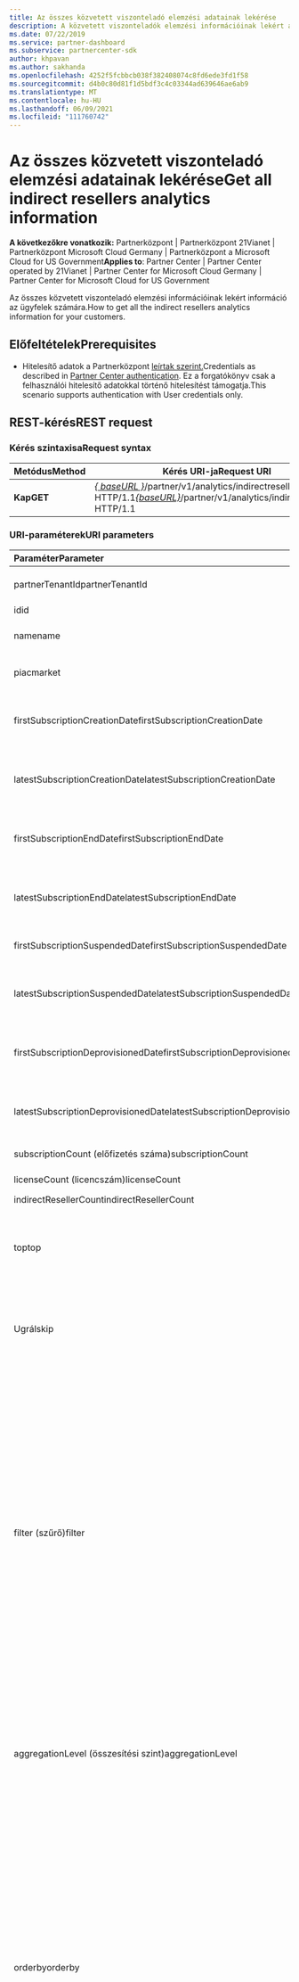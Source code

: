 ```yaml
---
title: Az összes közvetett viszonteladó elemzési adatainak lekérése
description: A közvetett viszonteladók elemzési információinak lekért adatai.
ms.date: 07/22/2019
ms.service: partner-dashboard
ms.subservice: partnercenter-sdk
author: khpavan
ms.author: sakhanda
ms.openlocfilehash: 4252f5fcbbcb038f382408074c8fd6ede3fd1f58
ms.sourcegitcommit: d4b0c80d81f1d5bdf3c4c03344ad639646ae6ab9
ms.translationtype: MT
ms.contentlocale: hu-HU
ms.lasthandoff: 06/09/2021
ms.locfileid: "111760742"
---
```

# <a name="get-all-indirect-resellers-analytics-information"></a><span data-ttu-id="370a6-103">Az összes közvetett viszonteladó elemzési adatainak lekérése</span><span class="sxs-lookup"><span data-stu-id="370a6-103">Get all indirect resellers analytics information</span></span>

<span data-ttu-id="370a6-104">**A következőkre vonatkozik:** Partnerközpont | Partnerközpont 21Vianet | Partnerközpont Microsoft Cloud Germany | Partnerközpont a Microsoft Cloud for US Government</span><span class="sxs-lookup"><span data-stu-id="370a6-104">**Applies to**: Partner Center | Partner Center operated by 21Vianet | Partner Center for Microsoft Cloud Germany | Partner Center for Microsoft Cloud for US Government</span></span>

<span data-ttu-id="370a6-105">Az összes közvetett viszonteladó elemzési információinak lekért információ az ügyfelek számára.</span><span class="sxs-lookup"><span data-stu-id="370a6-105">How to get all the indirect resellers analytics information for your customers.</span></span>

## <a name="prerequisites"></a><span data-ttu-id="370a6-106">Előfeltételek</span><span class="sxs-lookup"><span data-stu-id="370a6-106">Prerequisites</span></span>

- <span data-ttu-id="370a6-107">Hitelesítő adatok a Partnerközpont [leírtak szerint.](partner-center-authentication.md)</span><span class="sxs-lookup"><span data-stu-id="370a6-107">Credentials as described in [Partner Center authentication](partner-center-authentication.md).</span></span> <span data-ttu-id="370a6-108">Ez a forgatókönyv csak a felhasználói hitelesítő adatokkal történő hitelesítést támogatja.</span><span class="sxs-lookup"><span data-stu-id="370a6-108">This scenario supports authentication with User credentials only.</span></span>

## <a name="rest-request"></a><span data-ttu-id="370a6-109">REST-kérés</span><span class="sxs-lookup"><span data-stu-id="370a6-109">REST request</span></span>

### <a name="request-syntax"></a><span data-ttu-id="370a6-110">Kérés szintaxisa</span><span class="sxs-lookup"><span data-stu-id="370a6-110">Request syntax</span></span>

| <span data-ttu-id="370a6-111">Metódus</span><span class="sxs-lookup"><span data-stu-id="370a6-111">Method</span></span>  | <span data-ttu-id="370a6-112">Kérés URI-ja</span><span class="sxs-lookup"><span data-stu-id="370a6-112">Request URI</span></span> |
|---------|-------------|
| <span data-ttu-id="370a6-113">**Kap**</span><span class="sxs-lookup"><span data-stu-id="370a6-113">**GET**</span></span> | <span data-ttu-id="370a6-114">[*\{ baseURL \}*](partner-center-rest-urls.md)/partner/v1/analytics/indirectresellers HTTP/1.1</span><span class="sxs-lookup"><span data-stu-id="370a6-114">[*\{baseURL\}*](partner-center-rest-urls.md)/partner/v1/analytics/indirectresellers HTTP/1.1</span></span> |

### <a name="uri-parameters"></a><span data-ttu-id="370a6-115">URI-paraméterek</span><span class="sxs-lookup"><span data-stu-id="370a6-115">URI parameters</span></span>

| <span data-ttu-id="370a6-116">Paraméter</span><span class="sxs-lookup"><span data-stu-id="370a6-116">Parameter</span></span>                             | <span data-ttu-id="370a6-117">Típus</span><span class="sxs-lookup"><span data-stu-id="370a6-117">Type</span></span>     | <span data-ttu-id="370a6-118">Leírás</span><span class="sxs-lookup"><span data-stu-id="370a6-118">Description</span></span>                              |
|:--------------------------------------|:---------|:-----------------------------------------|
| <span data-ttu-id="370a6-119">partnerTenantId</span><span class="sxs-lookup"><span data-stu-id="370a6-119">partnerTenantId</span></span>                       | <span data-ttu-id="370a6-120">sztring</span><span class="sxs-lookup"><span data-stu-id="370a6-120">string</span></span>   | <span data-ttu-id="370a6-121">Annak a partnernek a bérlőazonosítója, amelyhez közvetett viszonteladói adatokat szeretne lekérni.</span><span class="sxs-lookup"><span data-stu-id="370a6-121">The Tenant ID of the partner for which you want to retrieve indirect resellers data.</span></span> |
| <span data-ttu-id="370a6-122">id</span><span class="sxs-lookup"><span data-stu-id="370a6-122">id</span></span>                                    | <span data-ttu-id="370a6-123">sztring</span><span class="sxs-lookup"><span data-stu-id="370a6-123">string</span></span>   | <span data-ttu-id="370a6-124">Közvetett viszonteladó azonosítója</span><span class="sxs-lookup"><span data-stu-id="370a6-124">Indirect reseller ID</span></span>                                                                 |
| <span data-ttu-id="370a6-125">name</span><span class="sxs-lookup"><span data-stu-id="370a6-125">name</span></span>                                  | <span data-ttu-id="370a6-126">sztring</span><span class="sxs-lookup"><span data-stu-id="370a6-126">string</span></span>   | <span data-ttu-id="370a6-127">Annak a partnernek a neve, amelyhez közvetett viszonteladói adatokat szeretne lekérni.</span><span class="sxs-lookup"><span data-stu-id="370a6-127">The Name of the partner for which you want to retrieve indirect resellers data.</span></span>      |
| <span data-ttu-id="370a6-128">piac</span><span class="sxs-lookup"><span data-stu-id="370a6-128">market</span></span>                                | <span data-ttu-id="370a6-129">sztring</span><span class="sxs-lookup"><span data-stu-id="370a6-129">string</span></span>   | <span data-ttu-id="370a6-130">Annak a partnernek a piaca, amelyhez közvetett viszonteladói adatokat szeretne lekérni.</span><span class="sxs-lookup"><span data-stu-id="370a6-130">The Market of the partner for which you want to retrieve indirect resellers data.</span></span>    |
| <span data-ttu-id="370a6-131">firstSubscriptionCreationDate</span><span class="sxs-lookup"><span data-stu-id="370a6-131">firstSubscriptionCreationDate</span></span>         | <span data-ttu-id="370a6-132">sztring UTC dátum- és időformátumban</span><span class="sxs-lookup"><span data-stu-id="370a6-132">string in UTC date time format</span></span>  | <span data-ttu-id="370a6-133">Annak az első előfizetésnek a létrehozási dátuma, amely alapján közvetett viszonteladói adatokat szeretne lekérni.</span><span class="sxs-lookup"><span data-stu-id="370a6-133">The creation date of the first subscription based on which you want to retrieve indirect resellers data.</span></span>  |
| <span data-ttu-id="370a6-134">latestSubscriptionCreationDate</span><span class="sxs-lookup"><span data-stu-id="370a6-134">latestSubscriptionCreationDate</span></span>        | <span data-ttu-id="370a6-135">sztring UTC dátum- és időformátumban</span><span class="sxs-lookup"><span data-stu-id="370a6-135">string in UTC date time format</span></span>  | <span data-ttu-id="370a6-136">A legújabb előfizetés létrehozásának dátuma.</span><span class="sxs-lookup"><span data-stu-id="370a6-136">The creation date of the latest subscription.</span></span>                 |
| <span data-ttu-id="370a6-137">firstSubscriptionEndDate</span><span class="sxs-lookup"><span data-stu-id="370a6-137">firstSubscriptionEndDate</span></span>              | <span data-ttu-id="370a6-138">sztring UTC dátum- és időformátumban</span><span class="sxs-lookup"><span data-stu-id="370a6-138">string in UTC date time format</span></span>  | <span data-ttu-id="370a6-139">Az első alkalommal, amikor egy előfizetés véget ért.</span><span class="sxs-lookup"><span data-stu-id="370a6-139">First time any subscription was ended.</span></span>                        |
| <span data-ttu-id="370a6-140">latestSubscriptionEndDate</span><span class="sxs-lookup"><span data-stu-id="370a6-140">latestSubscriptionEndDate</span></span>             | <span data-ttu-id="370a6-141">sztring UTC dátum- és időformátumban</span><span class="sxs-lookup"><span data-stu-id="370a6-141">string in UTC date time format</span></span>  | <span data-ttu-id="370a6-142">Az előfizetések végének legkésőbbi dátuma.</span><span class="sxs-lookup"><span data-stu-id="370a6-142">Latest date when any subscription was ended.</span></span>                  |
| <span data-ttu-id="370a6-143">firstSubscriptionSuspendedDate</span><span class="sxs-lookup"><span data-stu-id="370a6-143">firstSubscriptionSuspendedDate</span></span>        | <span data-ttu-id="370a6-144">sztring UTC dátum és idő szerint</span><span class="sxs-lookup"><span data-stu-id="370a6-144">string in UTC date time</span></span>         | <span data-ttu-id="370a6-145">Az előfizetések első felfüggesztésekor.</span><span class="sxs-lookup"><span data-stu-id="370a6-145">First time any subscription was suspended.</span></span>                    |
| <span data-ttu-id="370a6-146">latestSubscriptionSuspendedDate</span><span class="sxs-lookup"><span data-stu-id="370a6-146">latestSubscriptionSuspendedDate</span></span>       | <span data-ttu-id="370a6-147">sztring UTC dátum- és időformátumban</span><span class="sxs-lookup"><span data-stu-id="370a6-147">string in UTC date time format</span></span>  | <span data-ttu-id="370a6-148">Az előfizetések felfüggesztésének legkésőbbi dátuma.</span><span class="sxs-lookup"><span data-stu-id="370a6-148">Latest date when any subscription was suspended.</span></span>              |
| <span data-ttu-id="370a6-149">firstSubscriptionDeprovisionedDate</span><span class="sxs-lookup"><span data-stu-id="370a6-149">firstSubscriptionDeprovisionedDate</span></span>    | <span data-ttu-id="370a6-150">sztring UTC dátum- és időformátumban</span><span class="sxs-lookup"><span data-stu-id="370a6-150">string in UTC date time format</span></span>  | <span data-ttu-id="370a6-151">Az első alkalommal, amikor egy előfizetést megszüntettek.</span><span class="sxs-lookup"><span data-stu-id="370a6-151">First time any subscription was deprovisioned.</span></span>                |
| <span data-ttu-id="370a6-152">latestSubscriptionDeprovisionedDate</span><span class="sxs-lookup"><span data-stu-id="370a6-152">latestSubscriptionDeprovisionedDate</span></span>   | <span data-ttu-id="370a6-153">sztring UTC dátum- és időformátumban</span><span class="sxs-lookup"><span data-stu-id="370a6-153">string in UTC date time format</span></span>  | <span data-ttu-id="370a6-154">Bármely előfizetés megszüntetésének legkésőbbi dátuma.</span><span class="sxs-lookup"><span data-stu-id="370a6-154">Latest date when any subscription was deprovisioned.</span></span>          |
| <span data-ttu-id="370a6-155">subscriptionCount (előfizetés száma)</span><span class="sxs-lookup"><span data-stu-id="370a6-155">subscriptionCount</span></span>                     | <span data-ttu-id="370a6-156">double</span><span class="sxs-lookup"><span data-stu-id="370a6-156">double</span></span>   | <span data-ttu-id="370a6-157">Előfizetések száma az összes hozzáadott értékkel hozzáadott viszonteladóhoz</span><span class="sxs-lookup"><span data-stu-id="370a6-157">Subscription count for all value added resellers</span></span>                                     |
| <span data-ttu-id="370a6-158">licenseCount (licencszám)</span><span class="sxs-lookup"><span data-stu-id="370a6-158">licenseCount</span></span>                          | <span data-ttu-id="370a6-159">double</span><span class="sxs-lookup"><span data-stu-id="370a6-159">double</span></span>   | <span data-ttu-id="370a6-160">Az összes hozzáadott értékkel rendelkező viszonteladó licencszáma.</span><span class="sxs-lookup"><span data-stu-id="370a6-160">License count for all value added resellers.</span></span>                                         |
| <span data-ttu-id="370a6-161">indirectResellerCount</span><span class="sxs-lookup"><span data-stu-id="370a6-161">indirectResellerCount</span></span>                 | <span data-ttu-id="370a6-162">double</span><span class="sxs-lookup"><span data-stu-id="370a6-162">double</span></span>   | <span data-ttu-id="370a6-163">Közvetett viszonteladók száma</span><span class="sxs-lookup"><span data-stu-id="370a6-163">Indirect resellers count</span></span>                                                             |
|  <span data-ttu-id="370a6-164">top</span><span class="sxs-lookup"><span data-stu-id="370a6-164">top</span></span>                                  | <span data-ttu-id="370a6-165">sztring</span><span class="sxs-lookup"><span data-stu-id="370a6-165">string</span></span>   | <span data-ttu-id="370a6-166">A kérésben visszaadni kívánt adatsorok száma.</span><span class="sxs-lookup"><span data-stu-id="370a6-166">The number of rows of data to return in the request.</span></span> <span data-ttu-id="370a6-167">Ha nincs megadva, a maximális érték és az alapértelmezett érték 10000.</span><span class="sxs-lookup"><span data-stu-id="370a6-167">The maximum value and the default value if not specified is 10000.</span></span> <span data-ttu-id="370a6-168">Ha a lekérdezés több sort tartalmaz, a válasz törzse tartalmaz egy következő hivatkozást, amely a következő adatoldal lekérésére használható.</span><span class="sxs-lookup"><span data-stu-id="370a6-168">If there are more rows in the query, the response body includes a next link that you can use to request the next page of data.</span></span>  |
| <span data-ttu-id="370a6-169">Ugrál</span><span class="sxs-lookup"><span data-stu-id="370a6-169">skip</span></span>                                  | <span data-ttu-id="370a6-170">int</span><span class="sxs-lookup"><span data-stu-id="370a6-170">int</span></span>      | <span data-ttu-id="370a6-171">A lekérdezésben kihagyni kívánt sorok száma.</span><span class="sxs-lookup"><span data-stu-id="370a6-171">The number of rows to skip in the query.</span></span> <span data-ttu-id="370a6-172">Ezzel a paraméterrel nagy adatkészletek között lapokat laposszunk.</span><span class="sxs-lookup"><span data-stu-id="370a6-172">Use this parameter to page through large data sets.</span></span> <span data-ttu-id="370a6-173">A például lekéri az első 10 000 adatsort, lekéri a következő **`top=10000 and skip=0`** **`top=10000 and skip=10000`** 10000 adatsort és így tovább.</span><span class="sxs-lookup"><span data-stu-id="370a6-173">For example, **`top=10000 and skip=0`** retrieves the first 10000 rows of data, **`top=10000 and skip=10000`** retrieves the next 10000 rows of data, and so on.</span></span>              |
| <span data-ttu-id="370a6-174">filter (szűrő)</span><span class="sxs-lookup"><span data-stu-id="370a6-174">filter</span></span>                                | <span data-ttu-id="370a6-175">sztring</span><span class="sxs-lookup"><span data-stu-id="370a6-175">string</span></span>   | <span data-ttu-id="370a6-176">A *kérés* szűrőparamétere egy vagy több olyan utasításokat tartalmaz, amelyek szűrik a válasz sorait.</span><span class="sxs-lookup"><span data-stu-id="370a6-176">The *filter* parameter of the request contains one or more statements that filter the rows in the response.</span></span> <span data-ttu-id="370a6-177">Minden utasítás tartalmaz egy mezőt és egy értéket, amely az vagy operátorhoz van társítva, és az utasítások a vagy a használatával **`eq`** **`ne`** **`and`** **`or`** kombinálhatók.</span><span class="sxs-lookup"><span data-stu-id="370a6-177">Each statement contains a field and value that are associated with the **`eq`** or **`ne`** operators, and statements can be combined using **`and`** or **`or`**.</span></span> <span data-ttu-id="370a6-178">A következő mezőket adhatja meg:</span><span class="sxs-lookup"><span data-stu-id="370a6-178">You can specify the following fields:</span></span><br/><br/>     <span data-ttu-id="370a6-179">*partnerTenantId*</span><span class="sxs-lookup"><span data-stu-id="370a6-179">*partnerTenantId*</span></span><br/> <span data-ttu-id="370a6-180">*id*</span><span class="sxs-lookup"><span data-stu-id="370a6-180">*id*</span></span><br/> <span data-ttu-id="370a6-181">*Név*</span><span class="sxs-lookup"><span data-stu-id="370a6-181">*Name*</span></span><br/>                <span data-ttu-id="370a6-182">*piac*</span><span class="sxs-lookup"><span data-stu-id="370a6-182">*market*</span></span><br/> <span data-ttu-id="370a6-183">*firstSubscriptionCreationDate*</span><span class="sxs-lookup"><span data-stu-id="370a6-183">*firstSubscriptionCreationDate*</span></span><br/> <span data-ttu-id="370a6-184">*latestSubscriptionCreationDate*</span><span class="sxs-lookup"><span data-stu-id="370a6-184">*latestSubscriptionCreationDate*</span></span><br/>                <span data-ttu-id="370a6-185">*firstSubscriptionEndDate*</span><span class="sxs-lookup"><span data-stu-id="370a6-185">*firstSubscriptionEndDate*</span></span><br/>                <span data-ttu-id="370a6-186">*latestSubscriptionEndDate*</span><span class="sxs-lookup"><span data-stu-id="370a6-186">*latestSubscriptionEndDate*</span></span><br/>                <span data-ttu-id="370a6-187">*firstSubscriptionSuspendedDate*</span><span class="sxs-lookup"><span data-stu-id="370a6-187">*firstSubscriptionSuspendedDate*</span></span><br/>                <span data-ttu-id="370a6-188">*latestSubscriptionSuspendedDate*</span><span class="sxs-lookup"><span data-stu-id="370a6-188">*latestSubscriptionSuspendedDate*</span></span><br/>                <span data-ttu-id="370a6-189">*firstSubscriptionDeprovisionedDate*</span><span class="sxs-lookup"><span data-stu-id="370a6-189">*firstSubscriptionDeprovisionedDate*</span></span><br/>                <span data-ttu-id="370a6-190">*latestSubscriptionDeprovisionedDate*</span><span class="sxs-lookup"><span data-stu-id="370a6-190">*latestSubscriptionDeprovisionedDate*</span></span><br/><br/>         <span data-ttu-id="370a6-191">**Példa**</span><span class="sxs-lookup"><span data-stu-id="370a6-191">**Example:**</span></span><br/>              `.../indirectresellers?filter=market eq 'US'`<br/><br/>            <span data-ttu-id="370a6-192">**Példa**</span><span class="sxs-lookup"><span data-stu-id="370a6-192">**Example:**</span></span><br/>                `.../indirectresellers?filter=market eq 'US' or (firstSubscriptionCreationDate le cast('2018-01-01',Edm.DateTimeOffset) and firstSubscriptionCreationDate le cast('2018-04-01',Edm.DateTimeOffset))` |              
| <span data-ttu-id="370a6-193">aggregationLevel (összesítési szint)</span><span class="sxs-lookup"><span data-stu-id="370a6-193">aggregationLevel</span></span>                     | <span data-ttu-id="370a6-194">sztring</span><span class="sxs-lookup"><span data-stu-id="370a6-194">string</span></span>    | <span data-ttu-id="370a6-195">Megadja az összesített adatok lekérésének időtartományát.</span><span class="sxs-lookup"><span data-stu-id="370a6-195">Specifies the time range for which to retrieve aggregate data.</span></span> <span data-ttu-id="370a6-196">A következő sztringek egyike lehet: &quot; &quot; day, &quot; week , vagy &quot; month &quot; &quot; .</span><span class="sxs-lookup"><span data-stu-id="370a6-196">Can be one of the following strings: &quot;day&quot;, &quot;week&quot;, or &quot;month&quot;.</span></span> <span data-ttu-id="370a6-197">Ha nincs meghatározva, az alapértelmezett érték a &quot; day &quot; .</span><span class="sxs-lookup"><span data-stu-id="370a6-197">If unspecified, the default is &quot;day&quot;.</span></span><br/><br/>                                 <span data-ttu-id="370a6-198">`aggregationLevel` A nem támogatott a `aggregationLevel` nélkül.</span><span class="sxs-lookup"><span data-stu-id="370a6-198">`aggregationLevel` isn't supported without a `aggregationLevel`.</span></span> <span data-ttu-id="370a6-199">`aggregationLevel`A a `aggregationLevel`</span><span class="sxs-lookup"><span data-stu-id="370a6-199">`aggregationLevel` applies to all **datefields** present in the `aggregationLevel`</span></span>                         |
| <span data-ttu-id="370a6-200">orderby</span><span class="sxs-lookup"><span data-stu-id="370a6-200">orderby</span></span>                              | <span data-ttu-id="370a6-201">sztring</span><span class="sxs-lookup"><span data-stu-id="370a6-201">string</span></span>    | <span data-ttu-id="370a6-202">Az egyes telepítések eredményadatértékeit megrendelő utasítás.</span><span class="sxs-lookup"><span data-stu-id="370a6-202">A statement that orders the result data values for each install.</span></span> <span data-ttu-id="370a6-203">A szintaxis a következő: `...&orderby=field[order],field [order],...`.</span><span class="sxs-lookup"><span data-stu-id="370a6-203">The syntax is `...&orderby=field[order],field [order],...`.</span></span> <span data-ttu-id="370a6-204">A mezőparaméter a következő sztringek egyike lehet:</span><span class="sxs-lookup"><span data-stu-id="370a6-204">The field parameter can be one of the following strings:</span></span><br/><br/>                <span data-ttu-id="370a6-205">&quot;partnerTenantId&quot;</span><span class="sxs-lookup"><span data-stu-id="370a6-205">&quot;partnerTenantId&quot;</span></span><br/>                <span data-ttu-id="370a6-206">&quot;id&quot;</span><span class="sxs-lookup"><span data-stu-id="370a6-206">&quot;id&quot;</span></span><br/>                <span data-ttu-id="370a6-207">&quot;név&quot;</span><span class="sxs-lookup"><span data-stu-id="370a6-207">&quot;name&quot;</span></span><br/>                <span data-ttu-id="370a6-208">&quot;piac&quot;</span><span class="sxs-lookup"><span data-stu-id="370a6-208">&quot;market&quot;</span></span><br/>                <span data-ttu-id="370a6-209">&quot;firstSubscriptionCreationDate&quot;</span><span class="sxs-lookup"><span data-stu-id="370a6-209">&quot;firstSubscriptionCreationDate&quot;</span></span><br/>               <span data-ttu-id="370a6-210">&quot;latestSubscriptionCreationDate&quot;</span><span class="sxs-lookup"><span data-stu-id="370a6-210">&quot;latestSubscriptionCreationDate&quot;</span></span><br/>                <span data-ttu-id="370a6-211">&quot;firstSubscriptionEndDate&quot;</span><span class="sxs-lookup"><span data-stu-id="370a6-211">&quot;firstSubscriptionEndDate&quot;</span></span><br/>               <span data-ttu-id="370a6-212">&quot;latestSubscriptionEndDate&quot;</span><span class="sxs-lookup"><span data-stu-id="370a6-212">&quot;latestSubscriptionEndDate&quot;</span></span><br/>                <span data-ttu-id="370a6-213">&quot;firstSubscriptionSuspendedDate&quot;</span><span class="sxs-lookup"><span data-stu-id="370a6-213">&quot;firstSubscriptionSuspendedDate&quot;</span></span><br/>                <span data-ttu-id="370a6-214">&quot;latestSubscriptionSuspendedDate&quot;</span><span class="sxs-lookup"><span data-stu-id="370a6-214">&quot;latestSubscriptionSuspendedDate&quot;</span></span><br/>               <span data-ttu-id="370a6-215">&quot;firstSubscriptionDeprovisionedDate&quot;</span><span class="sxs-lookup"><span data-stu-id="370a6-215">&quot;firstSubscriptionDeprovisionedDate&quot;</span></span><br/>                <span data-ttu-id="370a6-216">&quot;latestSubscriptionDeprovisionedDate&quot;</span><span class="sxs-lookup"><span data-stu-id="370a6-216">&quot;latestSubscriptionDeprovisionedDate&quot;</span></span><br/>                <span data-ttu-id="370a6-217">&quot;subscriptionCount (előfizetés száma)&quot;</span><span class="sxs-lookup"><span data-stu-id="370a6-217">&quot;subscriptionCount&quot;</span></span><br/>                <span data-ttu-id="370a6-218">&quot;licenseCount (licencszám)&quot;</span><span class="sxs-lookup"><span data-stu-id="370a6-218">&quot;licenseCount&quot;</span></span><br/><br/>   <span data-ttu-id="370a6-219">A *rendelési* paraméter nem kötelező, és vagy lehet ; az egyes mezők növekvő vagy `asc` csökkenő `desc` sorrendjének megadásához.</span><span class="sxs-lookup"><span data-stu-id="370a6-219">The *order* parameter is optional, and can be `asc` or `desc`; to specify ascending or descending order for each field.</span></span> <span data-ttu-id="370a6-220">A mező alapértelmezett értéke: `asc`.</span><span class="sxs-lookup"><span data-stu-id="370a6-220">The default is `asc`.</span></span><br/><br/>    <span data-ttu-id="370a6-221">**Példa**</span><span class="sxs-lookup"><span data-stu-id="370a6-221">**Example:**</span></span><br/>                `...&orderby=market,subscriptionCount`                                       |                   
| <span data-ttu-id="370a6-222">groupby (csoportosítás)</span><span class="sxs-lookup"><span data-stu-id="370a6-222">groupby</span></span>                              | <span data-ttu-id="370a6-223">sztring</span><span class="sxs-lookup"><span data-stu-id="370a6-223">string</span></span>    | <span data-ttu-id="370a6-224">Olyan utasítás, amely csak a megadott mezőkre alkalmazza az adatösszesítőt.</span><span class="sxs-lookup"><span data-stu-id="370a6-224">A statement that applies data aggregation only to the specified fields.</span></span> <span data-ttu-id="370a6-225">A következő mezőket adhatja meg:</span><span class="sxs-lookup"><span data-stu-id="370a6-225">You can specify the following fields:</span></span><br/><br/>         <span data-ttu-id="370a6-226">*partnerTenantId*</span><span class="sxs-lookup"><span data-stu-id="370a6-226">*partnerTenantId*</span></span><br/>    <span data-ttu-id="370a6-227">*id*</span><span class="sxs-lookup"><span data-stu-id="370a6-227">*id*</span></span><br/>               <span data-ttu-id="370a6-228">*Név*</span><span class="sxs-lookup"><span data-stu-id="370a6-228">*Name*</span></span><br/>                <span data-ttu-id="370a6-229">*piac*</span><span class="sxs-lookup"><span data-stu-id="370a6-229">*market*</span></span><br/>                <span data-ttu-id="370a6-230">*firstSubscriptionCreationDate*</span><span class="sxs-lookup"><span data-stu-id="370a6-230">*firstSubscriptionCreationDate*</span></span><br/>                <span data-ttu-id="370a6-231">*latestSubscriptionCreationDate*</span><span class="sxs-lookup"><span data-stu-id="370a6-231">*latestSubscriptionCreationDate*</span></span><br/>                <span data-ttu-id="370a6-232">*firstSubscriptionEndDate*</span><span class="sxs-lookup"><span data-stu-id="370a6-232">*firstSubscriptionEndDate*</span></span><br/>                <span data-ttu-id="370a6-233">*latestSubscriptionEndDate*</span><span class="sxs-lookup"><span data-stu-id="370a6-233">*latestSubscriptionEndDate*</span></span><br/>                <span data-ttu-id="370a6-234">*firstSubscriptionSuspendedDate*</span><span class="sxs-lookup"><span data-stu-id="370a6-234">*firstSubscriptionSuspendedDate*</span></span><br/>                <span data-ttu-id="370a6-235">*latestSubscriptionSuspendedDate*</span><span class="sxs-lookup"><span data-stu-id="370a6-235">*latestSubscriptionSuspendedDate*</span></span><br/>                <span data-ttu-id="370a6-236">*firstSubscriptionDeprovisionedDate*</span><span class="sxs-lookup"><span data-stu-id="370a6-236">*firstSubscriptionDeprovisionedDate*</span></span><br/>                <span data-ttu-id="370a6-237">*latestSubscriptionDeprovisionedDate*</span><span class="sxs-lookup"><span data-stu-id="370a6-237">*latestSubscriptionDeprovisionedDate*</span></span><br/><br/>                 <span data-ttu-id="370a6-238">A visszaadott adatsorok tartalmazzák a záradékban megadott mezőket `groupby` és a következő mezőket:</span><span class="sxs-lookup"><span data-stu-id="370a6-238">The data rows returned contain the fields specified in the `groupby` clause, and the following fields:</span></span><br/><br/>            <span data-ttu-id="370a6-239">*indirectResellerCount*</span><span class="sxs-lookup"><span data-stu-id="370a6-239">*indirectResellerCount*</span></span><br/>                <span data-ttu-id="370a6-240">*licenseCount (licencszám)*</span><span class="sxs-lookup"><span data-stu-id="370a6-240">*licenseCount*</span></span><br/>                <span data-ttu-id="370a6-241">*subscriptionCount (előfizetés száma)*</span><span class="sxs-lookup"><span data-stu-id="370a6-241">*subscriptionCount*</span></span><br/><br/>            <span data-ttu-id="370a6-242">A `groupby` paraméter a paraméterrel együtt `aggregationLevel` használható.</span><span class="sxs-lookup"><span data-stu-id="370a6-242">The `groupby` parameter can be used with the `aggregationLevel` parameter.</span></span><br/><br/>            <span data-ttu-id="370a6-243">**Példa**</span><span class="sxs-lookup"><span data-stu-id="370a6-243">**Example:**</span></span></br>               `...&groupby=ageGroup,market&aggregationLevel=week`                         |

### <a name="request-headers"></a><span data-ttu-id="370a6-244">Kérésfejlécek</span><span class="sxs-lookup"><span data-stu-id="370a6-244">Request headers</span></span>

<span data-ttu-id="370a6-245">További információ: [REST Partnerközpont fejlécek.](headers.md)</span><span class="sxs-lookup"><span data-stu-id="370a6-245">For more information, see [Partner Center REST headers](headers.md).</span></span>

### <a name="request-body"></a><span data-ttu-id="370a6-246">A kérés törzse</span><span class="sxs-lookup"><span data-stu-id="370a6-246">Request body</span></span>

<span data-ttu-id="370a6-247">Nincsenek.</span><span class="sxs-lookup"><span data-stu-id="370a6-247">None.</span></span>

### <a name="request-example"></a><span data-ttu-id="370a6-248">Példa kérésre</span><span class="sxs-lookup"><span data-stu-id="370a6-248">Request example</span></span>

```http
GET https://api.partnercenter.microsoft.com/partner/v1/analytics/indirectresellers HTTP 1.1
Authorization: Bearer <token>
Accept: application/json
Content-Type: application/json
Content-Length: 0
```

## <a name="rest-response"></a><span data-ttu-id="370a6-249">REST-válasz</span><span class="sxs-lookup"><span data-stu-id="370a6-249">REST response</span></span>

<span data-ttu-id="370a6-250">Ha ez sikeres, a válasz törzse közvetett viszonteladói [erőforrások gyűjteményét](partner-center-analytics-resources.md#csp-program-indirect-resellers-analytics) tartalmazza.</span><span class="sxs-lookup"><span data-stu-id="370a6-250">If successful, the response body contains a collection of [indirect resellers](partner-center-analytics-resources.md#csp-program-indirect-resellers-analytics) resources.</span></span>

### <a name="response-success-and-error-codes"></a><span data-ttu-id="370a6-251">Sikeres válasz és hibakódok</span><span class="sxs-lookup"><span data-stu-id="370a6-251">Response success and error codes</span></span>

<span data-ttu-id="370a6-252">Minden válaszhoz egy HTTP-állapotkód is jár, amely jelzi a sikeres vagy sikertelenséget, valamint további hibakeresési információkat.</span><span class="sxs-lookup"><span data-stu-id="370a6-252">Each response comes with an HTTP status code that indicates success or failure and additional debugging information.</span></span> <span data-ttu-id="370a6-253">Ezt a kódot, hibatípust és további paramétereket egy hálózati nyomkövetési eszközzel olvashatja be.</span><span class="sxs-lookup"><span data-stu-id="370a6-253">Use a network trace tool to read this code, error type, and additional parameters.</span></span> <span data-ttu-id="370a6-254">A teljes listát lásd: [Hibakódok.](error-codes.md)</span><span class="sxs-lookup"><span data-stu-id="370a6-254">For the full list, see [Error Codes](error-codes.md).</span></span>

### <a name="response-example"></a><span data-ttu-id="370a6-255">Példa válaszra</span><span class="sxs-lookup"><span data-stu-id="370a6-255">Response example</span></span>

```http
{
    "partnerTenantId": "AAAAAAAA-BBBB-CCCC-DDDD-EEEEEEEEEEEE",
    "id": "1111111",
    "name": "RESELLER NAME",
    "market": "US",
    "firstSubscriptionCreationDate": "2016-10-18T19:16:25.107",
    "latestSubscriptionCreationDate": "2016-10-18T19:16:25.107",
    "firstSubscriptionEndDate": "2018-11-07T00:00:00",
    "latestSubscriptionEndDate": "2018-11-07T00:00:00",
    "firstSubscriptionSuspendedDate": "0001-01-01T00:00:00",
    "latestSubscriptionSuspendedDate": "0001-01-01T00:00:00",
    "firstSubscriptionDeprovisionedDate": "0001-01-01T00:00:00",
    "latestSubscriptionDeprovisionedEndDate": "0001-01-01T00:00:00",
    "subscriptionCount": 10,
    "licenseCount": 20
}
```

## <a name="see-also"></a><span data-ttu-id="370a6-256">Lásd még</span><span class="sxs-lookup"><span data-stu-id="370a6-256">See also</span></span>

- [<span data-ttu-id="370a6-257">Partnerközpont-elemzések – forrásanyagok</span><span class="sxs-lookup"><span data-stu-id="370a6-257">Partner Center Analytics - Resources</span></span>](partner-center-analytics-resources.md)
